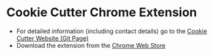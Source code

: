 # Cookie Cutter Chrome Extension

- For detailed information (including contact details) go to the [Cookie Cutter Website (Git Page)](https://chrisnajman.github.io/cookie-cutter-chrome-extension)
- Download the extension from the [Chrome Web Store](https://chromewebstore.google.com/detail/cookie-cutter/icgllmbnibhidhomooanjfbpgjohjamh)
